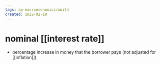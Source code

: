 ```yaml
---
tags: ap-macroeconomics/unit4 
created: 2022-02-10
---
```


# nominal [[interest rate]]

- percentage increase in money that the borrower pays (not adjusted for [[inflation]])

<!---->